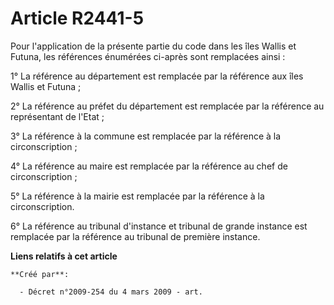 # Article R2441-5

Pour l'application de la présente partie du code dans les îles Wallis et Futuna, les références énumérées ci-après sont
remplacées ainsi :

1° La référence au département est remplacée par la référence aux îles Wallis et Futuna ;

2° La référence au préfet du département est remplacée par la référence au représentant de l'Etat ;

3° La référence à la commune est remplacée par la référence à la circonscription ;

4° La référence au maire est remplacée par la référence au chef de circonscription ;

5° La référence à la mairie est remplacée par la référence à la circonscription.

6° La référence au tribunal d'instance et tribunal de grande instance est remplacée par la référence au tribunal de première
instance.

**Liens relatifs à cet article**

	**Créé par**:

	  - Décret n°2009-254 du 4 mars 2009 - art.
